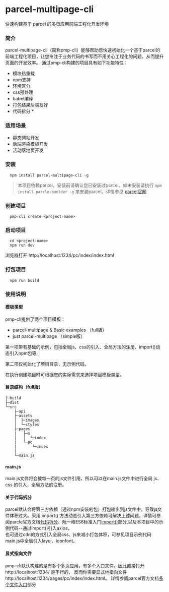 # parcel-multipage-cli 
快速构建基于 parcel 的多页应用前端工程化开发环境

### 简介
parcel-multipage-cli（简称pmp-cli）能够帮助您快速初始化一个基于parcel的前端工程化项目，让您专注于业务代码的书写而不用关心工程化的问题，从而提升页面的开发效率。
通过pmp-cli构建的项目具有如下功能特性：
* 模块热重载
* npm支持
* 环境区分
* css预处理
* babel编译
* 打包结果后端友好
* 代码拆分 *

### 适用场景
* 静态网站开发
* 后端渲染模板开发
* 活动落地页开发

### 安装

```shell
  npm install parcel-multipage-cli -g
```
> 本项目依赖parcel，安装前请确认您已安装过parcel。如未安装请执行 ` npm install parcle-bunlder -g ` 来安装parcel。详情参见 [parcel官网](https://parceljs.org/)  

###  创建项目  
```shell
  pmp-cli create <project-name>
```
### 启动项目
```shell
  cd <project-name>
  npm run dev
```
浏览器打开 http://localhost:1234/pc/index/index.html

### 打包项目
```shell
  npm run build
```
### 使用说明
#### 模板类型  
pmp-cli提供了两个项目模板：
* parcel-multipage & Basic examples  （full版）
* just parcel-multipage     （simple版）

第一项带有基础的示例，包括全局js、css的引入、全局方法的注册、import()动态引入npm包等;   

第二项仅初始化了项目目录，无示例代码。  

在执行创建项目时可根据您的实际需求来选择项目模板类型。
#### 目录结构（full版）
```
├─build
├─dist
└─src
    ├─api
    ├─assets
    │  ├─images
    │  └─styles
    ├─pages
    |   ├─m
    |   │  └─index
    |   └─pc
    |       └─index
    |
    └─main.js
```
#### main.js
main.js文件将会被每一页的js文件引用，所以可以在main.js文件中进行全局 js、css 的引入，全局方法的注册。
#### 关于代码拆分
parcel默认会将第三方依赖（通过npm安装的包）打包输出到js文件中，导致js文件体积过大。采用 import() 方法动态引入第三方依赖可解决上述问题，详情可参阅parcle官方文档[代码拆分](https://parceljs.org/code_splitting.html)、阮一峰ES6标准入门[import()](https://es6.ruanyifeng.com/#docs/module)部分,以及本项目中的示例代码--通过import()引入axios。  
也可通过cdn的方式引入全局css、js来减小打包体积，可参见项目示例代码main.js中全局引入layui、iconfont。
#### 显式指向文件  
pmp-cli默认构建的是有多个多页应用，有多个入口文件。因此直接打开 http://localhost:1234/  是不行的，  反而你需要显式地指向文件 http://localhost:1234/pages/pc/index/index.html。  详情参阅parcel官方文档[多个文件入口](https://parceljs.org/getting_started.html)部分